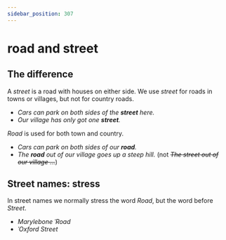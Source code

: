 ```yaml
---
sidebar_position: 307
---
```


# road and street

## The difference

A *street* is a road with houses on either side. We use *street* for roads in towns or villages, but not for country roads.

- *Cars can park on both sides of the **street** here.*
- *Our village has only got one **street**.*

*Road* is used for both town and country.

- *Cars can park on both sides of our **road**.*
- *The **road** out of our village goes up a steep hill.* (not *~~The street out of our village …~~*)

## Street names: stress

In street names we normally stress the word *Road*, but the word before *Street*.

- *Marylebone ˈRoad*
- *ˈOxford Street*
